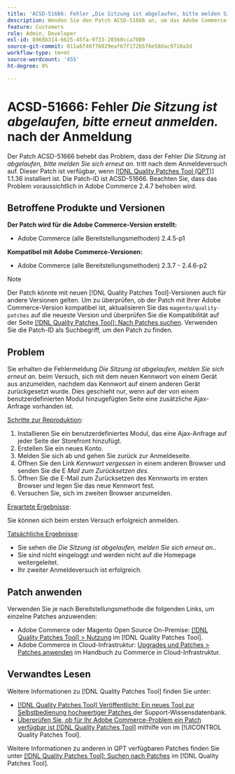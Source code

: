 ```yaml
---
title: 'ACSD-51666: Fehler „Die Sitzung ist abgelaufen, bitte melden Sie sich erneut an.“ Nach der Anmeldung'
description: Wenden Sie den Patch ACSD-51666 an, um das Adobe Commerce-Problem zu beheben, bei dem der Fehler „Die Sitzung ist abgelaufen“ auftritt. Melden Sie sich erneut an.* Tritt nach dem Anmeldeversuch auf.
feature: Customers
role: Admin, Developer
exl-id: 8968b314-6625-45fa-9733-20560cca7089
source-git-commit: 011a6f46f76029eaf67f172b576e58dac9710a3d
workflow-type: tm+mt
source-wordcount: '455'
ht-degree: 0%

---
```


# ACSD-51666: Fehler *Die Sitzung ist abgelaufen, bitte erneut anmelden.* nach der Anmeldung

Der Patch ACSD-51666 behebt das Problem, dass der Fehler *Die Sitzung ist abgelaufen, bitte melden Sie sich erneut an.* tritt nach dem Anmeldeversuch auf. Dieser Patch ist verfügbar, wenn [[!DNL Quality Patches Tool (QPT)]](https://experienceleague.adobe.com/en/docs/commerce-operations/tools/quality-patches-tool/quality-patches-tool-to-self-serve-quality-patches) 1.1.36 installiert ist. Die Patch-ID ist ACSD-51666. Beachten Sie, dass das Problem voraussichtlich in Adobe Commerce 2.4.7 behoben wird.

## Betroffene Produkte und Versionen

**Der Patch wird für die Adobe Commerce-Version erstellt:**

* Adobe Commerce (alle Bereitstellungsmethoden) 2.4.5-p1

**Kompatibel mit Adobe Commerce-Versionen:**

* Adobe Commerce (alle Bereitstellungsmethoden) 2.3.7 - 2.4.6-p2

>[!NOTE]
>
>Der Patch könnte mit neuen [!DNL Quality Patches Tool]-Versionen auch für andere Versionen gelten. Um zu überprüfen, ob der Patch mit Ihrer Adobe Commerce-Version kompatibel ist, aktualisieren Sie das `magento/quality-patches` auf die neueste Version und überprüfen Sie die Kompatibilität auf der Seite [[!DNL Quality Patches Tool]: Nach Patches suchen](https://experienceleague.adobe.com/tools/commerce-quality-patches/index.html). Verwenden Sie die Patch-ID als Suchbegriff, um den Patch zu finden.

## Problem

Sie erhalten die Fehlermeldung *Die Sitzung ist abgelaufen, melden Sie sich erneut an.* beim Versuch, sich mit dem neuen Kennwort von einem Gerät aus anzumelden, nachdem das Kennwort auf einem anderen Gerät zurückgesetzt wurde. Dies geschieht nur, wenn auf der von einem benutzerdefinierten Modul hinzugefügten Seite eine zusätzliche Ajax-Anfrage vorhanden ist.

<u>Schritte zur Reproduktion</u>:

1. Installieren Sie ein benutzerdefiniertes Modul, das eine Ajax-Anfrage auf jeder Seite der Storefront hinzufügt.
1. Erstellen Sie ein neues Konto.
1. Melden Sie sich ab und gehen Sie zurück zur Anmeldeseite.
1. Öffnen Sie den Link *Kennwort vergessen* in einem anderen Browser und senden Sie die E *Mail zum Zurücksetzen des*.
1. Öffnen Sie die E-Mail zum Zurücksetzen des Kennworts im ersten Browser und legen Sie das neue Kennwort fest.
1. Versuchen Sie, sich im zweiten Browser anzumelden.

<u>Erwartete Ergebnisse</u>:

Sie können sich beim ersten Versuch erfolgreich anmelden.

<u>Tatsächliche Ergebnisse</u>:

* Sie sehen die *Die Sitzung ist abgelaufen, melden Sie sich erneut an.*.
* Sie sind nicht eingeloggt und werden nicht auf die Homepage weitergeleitet.
* Ihr zweiter Anmeldeversuch ist erfolgreich.

## Patch anwenden

Verwenden Sie je nach Bereitstellungsmethode die folgenden Links, um einzelne Patches anzuwenden:

* Adobe Commerce oder Magento Open Source On-Premise: [[!DNL Quality Patches Tool] > Nutzung](/help/tools/quality-patches-tool/usage.md) im [!DNL Quality Patches Tool].
* Adobe Commerce in Cloud-Infrastruktur: [Upgrades und Patches > Patches anwenden](https://experienceleague.adobe.com/docs/commerce-cloud-service/user-guide/develop/upgrade/apply-patches.html) im Handbuch zu Commerce in Cloud-Infrastruktur.

## Verwandtes Lesen

Weitere Informationen zu [!DNL Quality Patches Tool] finden Sie unter:

* [[!DNL Quality Patches Tool] Veröffentlicht: Ein neues Tool zur Selbstbedienung hochwertiger Patches ](https://experienceleague.adobe.com/en/docs/commerce-operations/tools/quality-patches-tool/quality-patches-tool-to-self-serve-quality-patches) der Support-Wissensdatenbank.
* [Überprüfen Sie, ob für Ihr Adobe Commerce-Problem ein Patch verfügbar ist [!DNL Quality Patches Tool]](/help/tools/quality-patches-tool/patches-available-in-qpt/check-patch-for-magento-issue-with-magento-quality-patches.md) mithilfe von im [!UICONTROL Quality Patches Tool].


Weitere Informationen zu anderen in QPT verfügbaren Patches finden Sie unter [[!DNL Quality Patches Tool]: Suchen nach Patches](https://experienceleague.adobe.com/tools/commerce-quality-patches/index.html) im [!DNL Quality Patches Tool].
